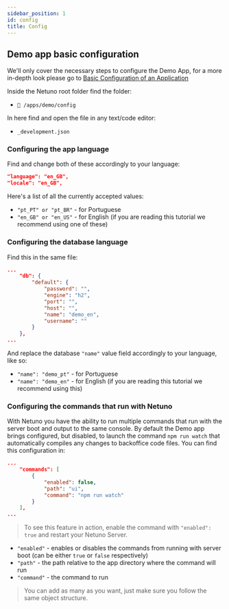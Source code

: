 ```yaml
---
sidebar_position: 1
id: config
title: Config
---
```


## Demo app basic configuration

We'll only cover the necessary steps to configure the Demo App, for a more in-depth look please go to [Basic Configuration of an Application](../explore/configuration)

Inside the Netuno root folder find the folder:

* `📂 /apps/demo/config`

In here find and open the file in any text/code editor:

* `_development.json`

### Configuring the app language

Find and change both of these accordingly to your language:

``` json title="/apps/demo/config/development.json"
"language": "en_GB",
"locale": "en_GB", 
```
Here's a list of all the currently accepted values:

* ```"pt_PT" or "pt_BR"``` - for Portuguese
* ```"en_GB" or "en_US"``` - for English (if you are reading this tutorial we recommend using one of these)

### Configuring the database language

Find this in the same file:

``` json title="/apps/demo/config/development.json"
...
    "db": {
        "default": {
            "password": "",
            "engine": "h2",
            "port": "",
            "host": "",
            "name": "demo_en",
            "username": ""
        }
    },
...
```

And replace the database ```"name"``` value field accordingly to your language, like so:

* ```"name": "demo_pt"``` - for Portuguese
* ```"name": "demo_en"``` - for English (if you are reading this tutorial we recommend using this)

### Configuring the commands that run with Netuno

With Netuno you have the ability to run multiple commands that run with the server boot and output to the same console. By default the Demo app brings configured, but disabled, to launch the command ``` npm run watch ``` that automatically compiles any changes to backoffice code files. 
You can find this configuration in:

``` json title="/apps/demo/config/development.json"
...
    "commands": [
        {
            "enabled": false,
            "path": "ui",
            "command": "npm run watch"
        }
    ],
...
```

> To see this feature in action, enable the command with `"enabled": true` and restart your Netuno Server. 

* ```"enabled"``` - enables or disables the commands from running with server boot (can be either ```true``` or ```false``` respectively)
* ```"path"``` - the path relative to the app directory where the command will run
* ```"command"``` - the command to run

>You can add as many as you want, just make sure you follow the same object structure.